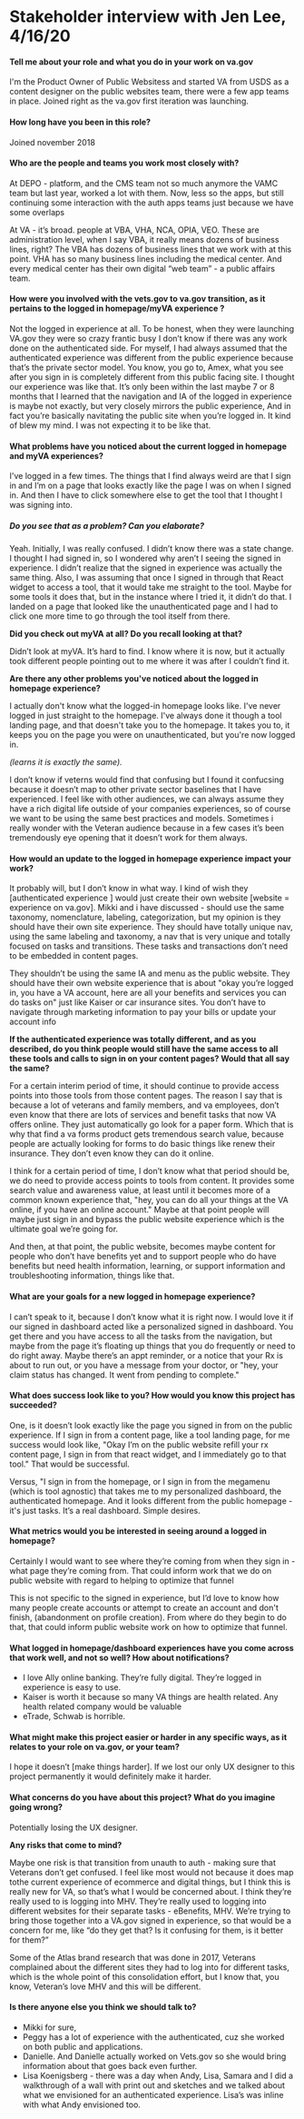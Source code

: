 # Stakeholder interview with Jen Lee, 4/16/20

#### Tell me about your role and what you do in your work on va.gov

I'm the Product Owner of Public Websitess and started VA from USDS as a content designer on the public websites team, there were a few app teams in place. Joined right as the va.gov first iteration was launching.

#### How long have you been in this role? 

Joined november 2018

#### Who are the people and teams you work most closely with?

At DEPO - platform, and the CMS team not so much anymore the VAMC team but last year, worked a lot with them. Now, less so the apps, but still continuing some interaction with the auth apps teams just because we have some overlaps

At VA - it’s broad. people at VBA, VHA, NCA, OPIA, VEO.  These are administration level, when I say VBA, it really means dozens of business lines, right? The VBA has dozens of business lines that we work with at this point.  VHA has so many business lines including the medical center. And every medical center has their own digital “web team” - a public affairs team.

#### How were you involved with the vets.gov to va.gov transition, as it pertains to the logged in homepage/myVA experience ?

Not the logged in experience at all. To be honest, when they were launching VA.gov they were so crazy frantic busy I don’t know if there was any work done on the authenticated side. For myself, I had always  assumed that the authenticated experience was different from the public experience because that’s the private sector model. You know, you go to, Amex, what you see after you sign in is completely different from this public facing site. I thought our experience was like that. It’s only been within the last maybe 7 or 8 months that I learned that the navigation and IA of the logged in experience is maybe not exactly, but very closely mirrors the public experience, And in fact you’re basically navitating the public site when you’re logged in.  It kind of blew my mind.  I was not expecting it to be like that.



#### What problems have you noticed about the current logged in homepage and myVA experiences?

I've logged in a few times. The things that I find always weird are that I sign in and I’m on a page that looks exactly like the page I was on when I signed in. And then I have to click somewhere else to get the tool that I thought I was signing into. 

##### Do you see that as a problem? Can you elaborate? 

Yeah. Initially, I was really confused. I didn’t know there was a state change. I thought I had signed in, so I wondered why aren’t I seeing the signed in experience. I didn’t realize that the signed in experience was actually the same thing.  Also, I was assuming that once I signed in through that React widget to access a tool, that it would take me straight to the tool. Maybe for some tools it does that, but in the instance where I tried it, it didn’t do that.  I landed on a page that looked like the unauthenticated page and I had to click one more time  to go through the tool itself from there.

**Did you check out myVA at all? Do you recall looking at that?**

Didn’t look at myVA.  It’s hard to find. I know where it is now, but it actually took different people pointing out to me where it was after I couldn’t find it.  

**Are there any other problems you've noticed about the logged in homepage experience?**

I actually don't know what the logged-in homepage looks like. I've never logged in just straight to the homepage. I've always done it though a tool landing page, and that doesn't take you to the homepage. It takes you to, it keeps you on the page you were on unauthenticated, but you're now logged in.

*(learns it is exactly the same).*

 I don’t know if veterns would find that confusing but I found it confucsing because it doesn’t map to other private sector baselines that I have experienced. I feel like with other audiences, we can always assume they have a rich digital life outside of your companies experiences, so of course we want to be using the same best practices and models. Sometimes i really wonder with the Veteran audience because in a few cases it’s been tremendously eye opening that it doesn’t work for them always.



#### How would an update to the logged in homepage experience impact your work?

It probably will, but I don’t know in what way. I kind of wish they [authenticated experience ] would just create their own website [website = experience on va.gov]. Mikki and i have discussed - should use the same taxonomy, nomenclature, labeling, categorization, but my opinion is they should have their own site experience. They should have totally unique nav, using the same labeling and taxonomy, a nav that is very unique and totally focused on tasks and transitions. These tasks and transactions don’t need to be embedded in content pages. 

They shouldn’t be using the same IA and menu as the public website.  They should have their own website experience that is about "okay you’re logged in, you have a VA account, here are all your benefits and services you can do tasks on" just like Kaiser or car insurance sites.  You don’t have to navigate through marketing information to pay your bills or update your account info

**If the authenticated experience was totally different, and as you described, do you think people would still have the same access to all these tools and calls to sign in on your content pages? Would that all say the same?**

For a certain interim period of time, it should continue to provide access points into those tools from those content pages. The reason I say that is because a lot of veterans and family members, and va employees, don’t even know that there are lots of services and benefit tasks that now VA offers online.  They just automatically go look for a paper form. Which that is why that find a va forms product gets tremendous search value, because people are actually looking for forms to do basic things like renew their insurance. They don’t even know they can do it online. 

I think for a certain period of time, I don’t know what that period should be, we do need to provide access points to tools from content. It provides some search value and awareness value, at least until it becomes more of a common known experience that, "hey, you can do all your things at the VA online, if you have an online account." Maybe at that point people will maybe just sign in and bypass the public website experience which is the ultimate goal we’re going for.

And then, at that point, the public website, becomes maybe content for people who don’t have benefits yet and to support people who do have benefits but need health information, learning, or support information and troubleshooting information, things like that.

#### What are your goals for a new logged in homepage experience?

I can’t speak to it, because I don’t know what it is right now.  I would love it if our signed in dashboard acted like a personalized signed in dashboard.  You get there and you have access to all the tasks from the navigation, but maybe from the page it’s floating up things that you do frequently or need to do right away. Maybe there’s an appt reminder, or a notice that your Rx is about to run out, or you have a message from your doctor, or "hey, your claim status has changed. It went from pending to complete."

#### What does success look like to you? How would you know this project has succeeded?

One, is it doesn’t look exactly like the page you signed in from on the public experience.  If I sign in from a content page, like a tool landing page, for me success would look like, "Okay I’m on the public website refill your rx content page, I sign in from that react widget, and I immediately go to that tool."  That would be successful. 

Versus, "I sign in from the homepage, or I sign in from the megamenu (which is tool agnostic) that takes me to my personalized dashboard, the authenticated homepage. And it looks different from the public homepage - it's just tasks. It’s a real dashboard. Simple desires.

#### What metrics would you be interested in seeing around a logged in homepage?

Certainly I would want to see where they’re coming from when they sign in - what page they’re coming from. That could inform work that we do on public website with regard to helping to optimize that funnel

This is not specific to the signed in experience, but I’d love to know how many people create accounts or attempt to create an account and don't finish, (abandonment on profile creation).  From where do they begin to do that, that could inform public website work on how to optimize that funnel.

#### What logged in homepage/dashboard experiences have you come across that work well, and not so well? How about notifications?

- I love Ally online banking. They’re fully digital. They’re logged in experience is easy to use.
- Kaiser is worth it because so many VA things are health related. Any health related company would be valuable
- eTrade, Schwab is horrible.  

#### What might make this project easier or harder in any specific ways, as it relates to your role on va.gov, or your team?

I hope it doesn’t [make things harder]. If we lost our only UX designer to this project permanently it would definitely make it harder.



#### What concerns do you have about this project? What do you imagine going wrong?

Potentially losing the UX designer.

**Any risks that come to mind?**

Maybe one risk is that transition from unauth to auth - making sure that Veterans don’t get confused. I feel like most would not because it does map tothe current experience of ecommerce and digital things, but I think this is really new for VA, so that’s what I would be concerned about.  I think they’re really used to is logging into MHV. They’re really used to logging into different websites for their separate tasks - eBenefits, MHV. We’re trying to bring those together into a VA.gov signed in experience, so that would be a concern for me, like “do they get that? Is it confusing for them, is it better for them?”

Some of the Atlas brand research that was done in 2017, Veterans complained about the different sites they had to log into for different tasks, which is the whole point of this consolidation effort, but I know that, you know, Veteran’s love MHV and this will be different.

#### Is there anyone else you think we should talk to?

- Mikki for sure, 
- Peggy has a lot of experience with the authenticated, cuz she worked on both public and applications.
- Danielle. And Danielle actually worked on Vets.gov so she would bring information about that goes back even further.
- Lisa Koenigsberg - there was a day when Andy, Lisa, Samara and I did a walkthrough of a wall with print out and sketches and we talked about what we envisioned for an authenticated experience. Lisa’s was inline with what Andy envisioned too.
